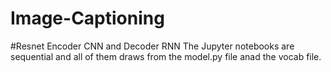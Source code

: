 # Image-Captioning
#Resnet Encoder CNN and Decoder RNN
The Jupyter notebooks are sequential and all of them draws from the model.py file anad the vocab file. 
